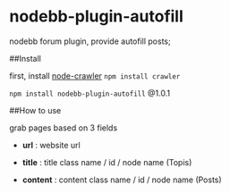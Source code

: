 # nodebb-plugin-autofill

nodebb forum plugin, provide autofill posts;

##Install

first, install <a href="https://github.com/bda-research/node-crawler">node-crawler</a> `npm install crawler`

`npm install nodebb-plugin-autofill`  @1.0.1

##How to use

grab pages based on 3 fields

- **url** : website url

- **title** : title class name / id / node name (Topis)

- **content** : content class name / id / node name (Posts)
